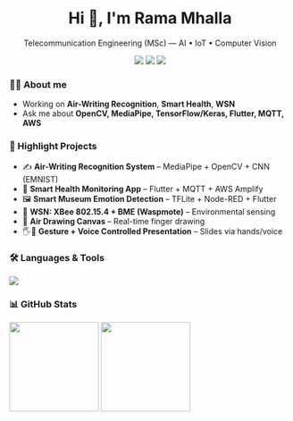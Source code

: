 <h1 align="center">Hi 👋, I'm Rama Mhalla</h1>
<p align="center">Telecommunication Engineering (MSc) — AI • IoT • Computer Vision</p>

<p align="center">
  <a href="https://www.linkedin.com/in/rama-mhalla-5b20081a7/"><img src="https://img.shields.io/badge/LinkedIn-Rama%20Mhalla-0A66C2?logo=linkedin&logoColor=white"></a>
  <a href="mailto:ramamhalla24@gmail.com"><img src="https://img.shields.io/badge/Email-Contact-D14836?logo=gmail&logoColor=white"></a>
  <a href="https://ramamhallla.github.io/my-portfolio/"><img src="https://img.shields.io/badge/Portfolio-Website-181717?logo=github"></a>
</p>

### 👩‍💻 About me

- Working on **Air-Writing Recognition**, **Smart Health**, **WSN**
- Ask me about **OpenCV, MediaPipe, TensorFlow/Keras, Flutter, MQTT, AWS**

### 🧩 Highlight Projects

- ✍️ **Air-Writing Recognition System** – MediaPipe + OpenCV + CNN (EMNIST)
- 📱 **Smart Health Monitoring App** – Flutter + MQTT + AWS Amplify
- 🖼 **Smart Museum Emotion Detection** – TFLite + Node-RED + Flutter
- 📡 **WSN: XBee 802.15.4 + BME (Waspmote)** – Environmental sensing
- 🎨 **Air Drawing Canvas** – Real-time finger drawing
- 🖐️🎤 **Gesture + Voice Controlled Presentation** – Slides via hands/voice

### 🛠 Languages & Tools

<p align="left">
  <img src="https://skillicons.dev/icons?i=python,tensorflow,opencv,mediapipe,arduino,flutter,aws,git,linux,java,html,css,js&perline=10" />
</p>

### 📊 GitHub Stats

<p align="left">
  <img height="160" src="https://github-readme-stats.vercel.app/api?username=RamaMhallla&show_icons=true&theme=tokyonight&rank_icon=github">
  <img height="160" src="https://streak-stats.demolab.com?user=RamaMhallla&theme=tokyonight">
</p>
